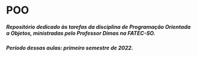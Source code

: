 # POO

##### Repositório dedicado às tarefas da disciplina de Programação Orientada a Objetos, ministradas pelo Professor Dimas na FATEC-SO.
##### Período dessas aulas: primeiro semestre de 2022.
